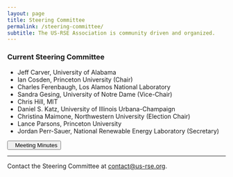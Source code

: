 ```yaml
---
layout: page
title: Steering Committee
permalink: /steering-committee/
subtitle: The US-RSE Association is community driven and organized.
---
```



### Current Steering Committee

* Jeff Carver, University of Alabama
* Ian Cosden, Princeton University (Chair)
* Charles Ferenbaugh, Los Alamos National Laboratory
* Sandra Gesing, University of Notre Dame (Vice-Chair)
* Chris Hill, MIT
* Daniel S. Katz, University of Illinois Urbana-Champaign
* Christina Maimone, Northwestern University (Election Chair)
* Lance Parsons, Princeton University
* Jordan Perr-Sauer, National Renewable Energy Laboratory (Secretary)

<a href="https://drive.google.com/open?id=1IKvT0xIkBTqHpBgUUaANpjFCdMki3R4J" target="_blank">
<button class="btn btn-primary"><i style="margin-right:10px" class="fa fa-file-text-o"></i> Meeting Minutes</button></a>

<hr>

Contact the Steering Committee at [contact@us-rse.org](mailto:us-rse.org).
